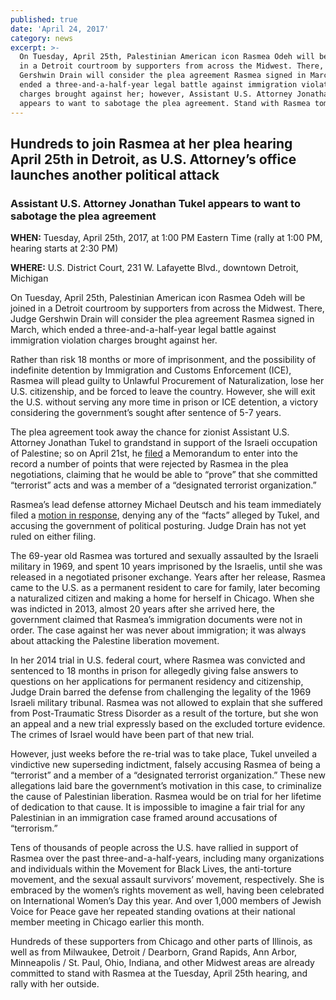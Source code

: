 ```yaml
---
published: true
date: 'April 24, 2017'
category: news
excerpt: >-
  On Tuesday, April 25th, Palestinian American icon Rasmea Odeh will be joined
  in a Detroit courtroom by supporters from across the Midwest. There, Judge
  Gershwin Drain will consider the plea agreement Rasmea signed in March, which
  ended a three-and-a-half-year legal battle against immigration violation
  charges brought against her; however, Assistant U.S. Attorney Jonathan Tukel
  appears to want to sabotage the plea agreement. Stand with Rasmea tomorrow!
---
```

## Hundreds to join Rasmea at her plea hearing April 25th in Detroit, as U.S. Attorney’s office launches another political attack

### Assistant U.S. Attorney Jonathan Tukel appears to want to sabotage the plea agreement

**WHEN:** Tuesday, April 25th, 2017, at 1:00 PM Eastern Time (rally at 1:00 PM, hearing starts at 2:30 PM)

**WHERE:** U.S. District Court, 231 W. Lafayette Blvd., downtown Detroit, Michigan

On Tuesday, April 25th, Palestinian American icon Rasmea Odeh will be joined in a Detroit courtroom by supporters from across the Midwest. There, Judge Gershwin Drain will consider the plea agreement Rasmea signed in March, which ended a three-and-a-half-year legal battle against immigration violation charges brought against her.

Rather than risk 18 months or more of imprisonment, and the possibility of indefinite detention by Immigration and Customs Enforcement (ICE), Rasmea will plead guilty to Unlawful Procurement of Naturalization, lose her U.S. citizenship, and be forced to leave the country. However, she will exit the U.S. without serving any more time in prison or ICE detention, a victory considering the government’s sought after sentence of 5-7 years.

The plea agreement took away the chance for zionist Assistant U.S. Attorney Jonathan Tukel to grandstand in support of the Israeli occupation of Palestine; so on April 21st, he [filed](https://drive.google.com/file/d/0B1YcQ8ThsCDaaFdaLXRsLUozUlE/view) a Memorandum to enter into the record a number of points that were rejected by Rasmea in the plea negotiations, claiming that he would be able to “prove” that she committed “terrorist” acts and was a member of a “designated terrorist organization.”

Rasmea’s lead defense attorney Michael Deutsch and his team immediately filed a [motion in response](https://drive.google.com/file/d/0B1YcQ8ThsCDaamw1M2pwdHVNUjg/view), denying any of the “facts” alleged by Tukel, and accusing the government of political posturing.  Judge Drain has not yet ruled on either filing.

The 69-year old Rasmea was tortured and sexually assaulted by the Israeli military in 1969, and spent 10 years imprisoned by the Israelis, until she was released in a negotiated prisoner exchange. Years after her release, Rasmea came to the U.S. as a permanent resident to care for family, later becoming a naturalized citizen and making a home for herself in Chicago. When she was indicted in 2013, almost 20 years after she arrived here, the government claimed that Rasmea’s immigration documents were not in order. The case against her was never about immigration; it was always about attacking the Palestine liberation movement.

In her 2014 trial in U.S. federal court, where Rasmea was convicted and sentenced to 18 months in prison for allegedly giving false answers to questions on her applications for permanent residency and citizenship, Judge Drain barred the defense from challenging the legality of the 1969 Israeli military tribunal. Rasmea was not allowed to explain that she suffered from Post-Traumatic Stress Disorder as a result of the torture, but she won an appeal and a new trial expressly based on the excluded torture evidence. The crimes of Israel would have been part of that new trial.

However, just weeks before the re-trial was to take place, Tukel unveiled a vindictive new superseding indictment, falsely accusing Rasmea of being a “terrorist” and a member of a “designated terrorist organization.” These new allegations laid bare the government’s motivation in this case, to criminalize the cause of Palestinian liberation. Rasmea would be on trial for her lifetime of dedication to that cause. It is impossible to imagine a fair trial for any Palestinian in an immigration case framed around accusations of “terrorism.”

Tens of thousands of people across the U.S. have rallied in support of Rasmea over the past three-and-a-half-years, including many organizations and individuals within the Movement for Black Lives, the anti-torture movement, and the sexual assault survivors’ movement, respectively. She is embraced by the women’s rights movement as well, having been celebrated on International Women’s Day this year.  And over 1,000 members of Jewish Voice for Peace gave her repeated standing ovations at their national member meeting in Chicago earlier this month.

Hundreds of these supporters from Chicago and other parts of Illinois, as well as from Milwaukee, Detroit / Dearborn, Grand Rapids, Ann Arbor, Minneapolis / St. Paul, Ohio, Indiana, and other Midwest areas are already committed to stand with Rasmea at the Tuesday, April 25th hearing, and rally with her outside.
